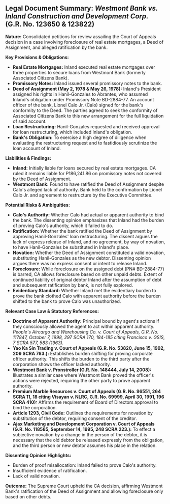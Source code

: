 ## Legal Document Summary: *Westmont Bank vs. Inland Construction and Development Corp.* (G.R. No. 123650 & 123822)

**Nature:** Consolidated petitions for review assailing the Court of Appeals decision in a case involving foreclosure of real estate mortgages, a Deed of Assignment, and alleged ratification by the bank.

**Key Provisions & Obligations:**

*   **Real Estate Mortgages:** Inland executed real estate mortgages over three properties to secure loans from Westmont Bank (formerly Associated Citizens Bank).
*   **Promissory Notes:** Inland issued several promissory notes to the bank.
*   **Deed of Assignment (May 2, 1978 & May 26, 1978):** Inland's President assigned his rights in Hanil-Gonzales to Abrantes, who assumed Inland's obligation under Promissory Note BD-2884-77. An account officer of the bank, Lionel Calo Jr. (Calo) signed for the bank's conformity to the Deed. The parties agreed to seek the conformity of Associated Citizens Bank to this new arrangement for the full liquidation of said account.
*   **Loan Restructuring:** Hanil-Gonzales requested and received approval for loan restructuring, which included Inland's obligation.
*   **Bank's Obligation:** To exercise a high degree of diligence when evaluating the restructuring request and to fastidiously scrutinize the loan account of Inland.

**Liabilities & Findings:**

*   **Inland:** Initially liable for loans secured by real estate mortgages. CA ruled it remains liable for P186,241.86 on promissory notes not covered by the Deed of Assignment.
*   **Westmont Bank:** Found to have ratified the Deed of Assignment despite Calo's alleged lack of authority. Bank held to the confirmation by Lionel Calo Jr. and agreement to restructure by the Executive Committee.

**Potential Risks & Ambiguities:**

*   **Calo's Authority:** Whether Calo had actual or apparent authority to bind the bank. The dissenting opinion emphasizes that Inland had the burden of proving Calo's authority, which it failed to do.
*   **Ratification:** Whether the bank ratified the Deed of Assignment by approving Hanil-Gonzales' loan restructuring. The dissent argues the lack of express release of Inland, and no agreement, by way of novation, to have Hanil-Gonzales be substituted in Inland's place.
*   **Novation:** Whether the Deed of Assignment constituted a valid novation, substituting Hanil-Gonzales as the new debtor. Dissenting opinion argues there was no express consent or intent to release Inland.
*   **Foreclosure:** While foreclosure on the assigned debt (PN# BD-2884-77) is barred, CA allows foreclosure based on other unpaid debts. Extent of continued liability of original debtor Inland after the assumption of debt and subsequent ratification by bank, is not fully explored.
*   **Evidentiary Standard:** Whether Inland met the evidentiary burden to prove the bank clothed Calo with apparent authority before the burden shifted to the bank to prove Calo was unauthorized.

**Relevant Case Law & Statutory References:**

*   **Doctrine of Apparent Authority:** Principal bound by agent's actions if they consciously allowed the agent to act within apparent authority. *People's Aircargo and Warehousing Co. v. Court of Appeals, G.R. No. 117847, October 7, 1998, 297 SCRA 170, 184-185 citing Francisco v. GSIS, 7 SCRA 577, 583 (1963).*
*   **Yao Ka Sin Trading v. Court of Appeals (G.R. No. 53820, June 15, 1992, 209 SCRA 763.):**  Establishes burden shifting for proving corporate officer authority. This shifts the burden to the third party after the corporation shows the officer lacked authority.
*   **Westmont Bank v. Pronstroller (G.R. No. 148444, July 14, 2008):** Illustrates a similar case where Westmont Bank proved the officer's actions were rejected, requiring the other party to prove apparent authority.
*   **Premium Marble Resources v. Court of Appeals (G.R. No. 96551, 264 SCRA 11, 18 citing Visayan v. NLRC, G.R. No. 69999, April 30, 1991, 196 SCRA 410):** Affirms the requirement of Board of Directors approval to bind the corporation.
*   **Article 1293, Civil Code:** Outlines the requirements for novation by substitution of the debtor, requiring consent of the creditor.
*   **Ajax Marketing and Development Corporation v. Court of Appeals (G.R. No. 118585, September 14, 1995, 248 SCRA 223.):** To effect a subjective novation by a change in the person of the debtor, it is necessary that the old debtor be released expressly from the obligation, and the third person or new debtor assumes his place in the relation.

**Dissenting Opinion Highlights:**

*   Burden of proof misallocation: Inland failed to prove Calo's authority.
*   Insufficient evidence of ratification.
*   Lack of valid novation.

**Outcome:** The Supreme Court upheld the CA decision, affirming Westmont Bank's ratification of the Deed of Assignment and allowing foreclosure only based on other debts.
